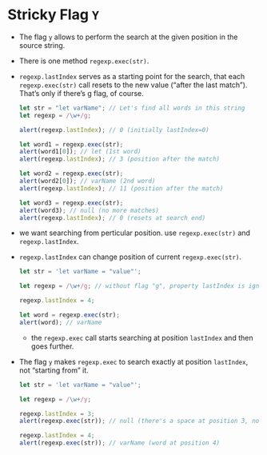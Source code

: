 # Stricky Flag `Y`

- The flag `y` allows to perform the search at the given position in the source string.
- There is one method `regexp.exec(str)`.

- `regexp.lastIndex` serves as a starting point for the search, that each `regexp.exec(str)` call resets to the new value (“after the last match”). That’s only if there’s g flag, of course.

  ```js
  let str = "let varName"; // Let's find all words in this string
  let regexp = /\w+/g;

  alert(regexp.lastIndex); // 0 (initially lastIndex=0)

  let word1 = regexp.exec(str);
  alert(word1[0]); // let (1st word)
  alert(regexp.lastIndex); // 3 (position after the match)

  let word2 = regexp.exec(str);
  alert(word2[0]); // varName (2nd word)
  alert(regexp.lastIndex); // 11 (position after the match)

  let word3 = regexp.exec(str);
  alert(word3); // null (no more matches)
  alert(regexp.lastIndex); // 0 (resets at search end)
  ```

- we want searching from perticular position. use `regexp.exec(str)` and `regexp.lastIndex`.
- `regexp.lastIndex` can change position of current `regexp.exec(str)`.

  ```js
  let str = 'let varName = "value"';

  let regexp = /\w+/g; // without flag "g", property lastIndex is ignored

  regexp.lastIndex = 4;

  let word = regexp.exec(str);
  alert(word); // varName
  ```

  - the `regexp.exec` call starts searching at position `lastIndex` and then goes further.

- The flag `y` makes `regexp.exec` to search exactly at position `lastIndex`, not “starting from” it.

  ```js
  let str = 'let varName = "value"';

  let regexp = /\w+/y;

  regexp.lastIndex = 3;
  alert(regexp.exec(str)); // null (there's a space at position 3, not a word)

  regexp.lastIndex = 4;
  alert(regexp.exec(str)); // varName (word at position 4)
  ```
